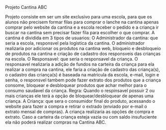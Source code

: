 Projeto Cantina ABC

Projeto consiste em ser um site exclusivo para uma escola, para que os alunos não precisem formar filas para comprar o lanche na cantina apenas comprar pelo website da cantina e a escola receber o pedido e a criança ir buscar na cantina sem precisar fazer fila para escolher o que comprar.
A cantina é dividida em 3 tipos de usuarios:
O Administrador da cantina: que seria a escola, responsvel pela logistica da cantina.
O administrador realizaria por adicionar os produtos na cantina web, bloqueio e desbloqueio de produtos na cantina e criação de cadastro dos responsveis das crianças na escola.
O Responsavel: que seria o responsavel da criança.
O responsavel realizaria a adição de fundos na carteira da criança para ela realizar a compra na cantina, ele faria a criação de cadastro das criança(s), o cadastro das criança(s) é baseada na matricula da escola, e-mail, login e senha, o responsvel tambem pode fazer extrato dos produtos que a criança consome, bloquear e desbloquear produtos que achar melhor para o consumo saudavel da criança. Regra: Quando o respinsavel possuir 2 ou mais crianças ele terá a opção de bloquear/desbloquear de apenas uma criança.
A Criança: que sera o consumidor final do produto, acessando o website para fazer a compra e retirar o extrado (enviado por e-mail o extrato mensal de compras).
A criança realizaria as opções de compra e extrato. Caso a carteira da criança esteja vazia ou com saldo insufuciente ela não poderá realizar compras na Cantina ABC.
